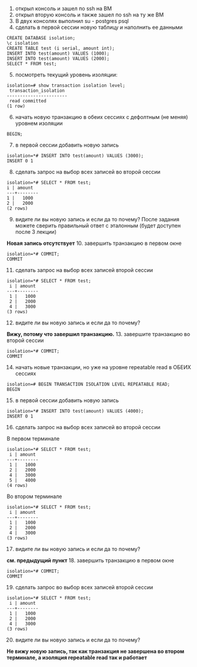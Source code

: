 1. открыл консоль и зашел по ssh на ВМ
2. открыл вторую консоль и также зашел по ssh на ту же ВМ
3. В двух консолях выполнил su - postgres psql 
4. сделать в первой сессии новую таблицу и наполнить ее данными
```
CREATE DATABASE isolation;
\c isolation
CREATE TABLE test (i serial, amount int);
INSERT INTO test(amount) VALUES (1000);
INSERT INTO test(amount) VALUES (2000);
SELECT * FROM test;
```
5. посмотреть текущий уровень изоляции:
```
isolation=# show transaction isolation level;
 transaction_isolation 
-----------------------
 read committed
(1 row)
```
6. начать новую транзакцию в обеих сессиях с дефолтным (не меняя) уровнем
   изоляции
```
BEGIN;
```
7. в первой сессии добавить новую запись
```commandline
isolation=*# INSERT INTO test(amount) VALUES (3000);
INSERT 0 1
```
8. сделать запрос на выбор всех записей во второй сессии
```commandline
isolation=*# SELECT * FROM test;
i | amount
---+--------
1 |   1000
2 |   2000
(2 rows)
```
9. видите ли вы новую запись и если да то почему? После задания можете сверить
   правильный ответ с эталонным (будет доступен после 3 лекции)

**Новая запись отсутствует**
10. завершить транзакцию в первом окне
```commandline
isolation=*# COMMIT;
COMMIT
```
11. сделать запрос на выбор всех записей второй сессии
```commandline
isolation=*# SELECT * FROM test;
 i | amount 
---+--------
 1 |   1000
 2 |   2000
 4 |   3000
(3 rows)
```
12. видите ли вы новую запись и если да то почему?

**Вижу, потому что завершил транзакцию.**
13. завершите транзакцию во второй сессии
```commandline
isolation=*# COMMIT;
COMMIT
```
14. начать новые транзакции, но уже на уровне repeatable read в ОБЕИХ сессиях
```commandline
isolation=# BEGIN TRANSACTION ISOLATION LEVEL REPEATABLE READ;
BEGIN
```
15. в первой сессии добавить новую запись
```commandline
isolation=*# INSERT INTO test(amount) VALUES (4000);
INSERT 0 1
```
16. сделать запрос на выбор всех записей во второй сессии

В первом терминале
```commandline
isolation=*# SELECT * FROM test;
 i | amount 
---+--------
 1 |   1000
 2 |   2000
 4 |   3000
 5 |   4000
(4 rows)
```

Во втором терминале
```commandline
isolation=*# SELECT * FROM test;
 i | amount 
---+--------
 1 |   1000
 2 |   2000
 4 |   3000
(3 rows)
```
17. видите ли вы новую запись и если да то почему?

**см. предыдущий пункт**
18. завершить транзакцию в первом окне
```commandline
isolation=*# COMMIT;
COMMIT
```
19. сделать запрос во выбор всех записей второй сессии
```commandline
isolation=*# SELECT * FROM test;
 i | amount 
---+--------
 1 |   1000
 2 |   2000
 4 |   3000
(3 rows)
```
20. видите ли вы новую запись и если да то почему?

**Не вижу новую запись, так как транзакция не завершена во втором терминале, а изоляция repeatable read так и работает**
